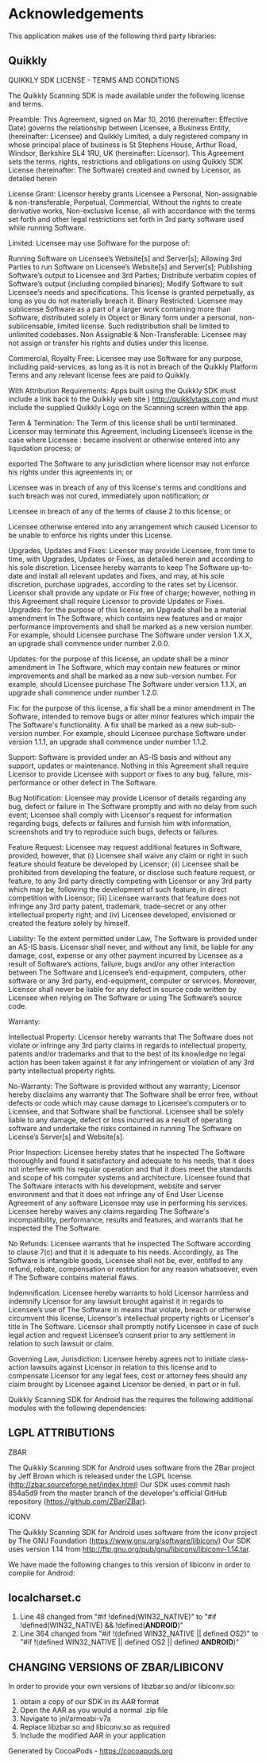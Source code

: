 # Acknowledgements
This application makes use of the following third party libraries:

## Quikkly

QUIKKLY SDK LICENSE - TERMS AND CONDITIONS


The Quikkly Scanning SDK is made available under the following license and terms.



Preamble: This Agreement, signed on Mar 10, 2016 (hereinafter: Effective Date) governs the relationship between Licensee, a Business Entity, (hereinafter: Licensee) and Quikkly Limited, a duly registered company in whose principal place of business is St Stephens House, Arthur Road, Windsor, Berkshire SL4 1RU, UK
(hereinafter: Licensor). This Agreement sets the terms, rights, restrictions and obligations on using Quikkly SDK License (hereinafter: The Software) created and owned by Licensor, as detailed herein



License Grant: Licensor hereby grants Licensee a Personal, Non-assignable & non-transferable, Perpetual, Commercial, Without the rights to create derivative works, Non-exclusive license, all with accordance with the terms set forth and other legal restrictions set forth in 3rd party software used while running Software.



Limited: Licensee may use Software for the purpose of:



Running Software on Licensee’s Website[s] and Server[s];
Allowing 3rd Parties to run Software on Licensee’s Website[s] and Server[s];
Publishing Software’s output to Licensee and 3rd Parties;
Distribute verbatim copies of Software’s output (including compiled binaries);
Modify Software to suit Licensee’s needs and specifications.
This license is granted perpetually, as long as you do not materially breach it.
Binary Restricted: Licensee may sublicense Software as a part of a larger work containing more than Software, distributed solely in Object or Binary form under a personal, non-sublicensable, limited license. Such redistribution shall be limited to unlimited codebases.
Non Assignable & Non-Transferable: Licensee may not assign or transfer his rights and duties under this license.



Commercial, Royalty Free: Licensee may use Software for any purpose, including paid-services, as long as it is not in breach of the Quikkly Platform Terms and any relevant license fees are paid to Quikkly.



With Attribution Requirements﻿: Apps built using the Quikkly SDK must include a link back to the Quikkly web site ) http://quikklytags.com and must include the supplied Quikkly Logo on the Scanning screen within the app.



Term & Termination: The Term of this license shall be until terminated. Licensor may terminate this Agreement, including Licensee’s license in the case where Licensee :
became insolvent or otherwise entered into any liquidation process; or



exported The Software to any jurisdiction where licensor may not enforce his rights under this agreements in; or



Licensee was in breach of any of this license's terms and conditions and such breach was not cured, immediately upon notification; or



Licensee in breach of any of the terms of clause 2 to this license; or



Licensee otherwise entered into any arrangement which caused Licensor to be unable to enforce his rights under this License.



Upgrades, Updates and Fixes: Licensor may provide Licensee, from time to time, with Upgrades, Updates or Fixes, as detailed herein and according to his sole discretion. Licensee hereby warrants to keep The Software up-to-date and install all relevant updates and fixes, and may, at his sole discretion, purchase upgrades, according to the rates set by Licensor. Licensor shall provide any update or Fix free of charge; however, nothing in this Agreement shall require Licensor to provide Updates or Fixes.
Upgrades: for the purpose of this license, an Upgrade shall be a material amendment in The Software, which contains new features and or major performance improvements and shall be marked as a new version number. For example, should Licensee purchase The Software under version 1.X.X, an upgrade shall commence under number 2.0.0.



Updates: for the purpose of this license, an update shall be a minor amendment in The Software, which may contain new features or minor improvements and shall be marked as a new sub-version number. For example, should Licensee purchase The Software under version 1.1.X, an upgrade shall commence under number 1.2.0.



Fix: for the purpose of this license, a fix shall be a minor amendment in The Software, intended to remove bugs or alter minor features which impair the The Software's functionality. A fix shall be marked as a new sub-sub-version number. For example, should Licensee purchase Software under version 1.1.1, an upgrade shall commence under number 1.1.2.



Support: Software is provided under an AS-IS basis and without any support, updates or maintenance. Nothing in this Agreement shall require Licensor to provide Licensee with support or fixes to any bug, failure, mis-performance or other defect in The Software.



Bug Notification: Licensee may provide Licensor of details regarding any bug, defect or failure in The Software promptly and with no delay from such event; Licensee shall comply with Licensor's request for information regarding bugs, defects or failures and furnish him with information, screenshots and try to reproduce such bugs, defects or failures.



Feature Request: Licensee may request additional features in Software, provided, however, that (i) Licensee shall waive any claim or right in such feature should feature be developed by Licensor; (ii) Licensee shall be prohibited from developing the feature, or disclose such feature request, or feature, to any 3rd party directly competing with Licensor or any 3rd party which may be, following the development of such feature, in direct competition with Licensor; (iii) Licensee warrants that feature does not infringe any 3rd party patent, trademark, trade-secret or any other intellectual property right; and (iv) Licensee developed, envisioned or created the feature solely by himself.



Liability:  To the extent permitted under Law, The Software is provided under an AS-IS basis. Licensor shall never, and without any limit, be liable for any damage, cost, expense or any other payment incurred by Licensee as a result of Software’s actions, failure, bugs and/or any other interaction between The Software  and Licensee’s end-equipment, computers, other software or any 3rd party, end-equipment, computer or services.  Moreover, Licensor shall never be liable for any defect in source code written by Licensee when relying on The Software or using The Software’s source code.



Warranty:



Intellectual Property: Licensor hereby warrants that The Software does not violate or infringe any 3rd party claims in regards to intellectual property, patents and/or trademarks and that to the best of its knowledge no legal action has been taken against it for any infringement or violation of any 3rd party intellectual property rights.



No-Warranty: The Software is provided without any warranty; Licensor hereby disclaims any warranty that The Software shall be error free, without defects or code which may cause damage to Licensee’s computers or to Licensee, and that Software shall be functional. Licensee shall be solely liable to any damage, defect or loss incurred as a result of operating software and undertake the risks contained in running The Software on License’s Server[s] and Website[s].



Prior Inspection: Licensee hereby states that he inspected The Software thoroughly and found it satisfactory and adequate to his needs, that it does not interfere with his regular operation and that it does meet the standards and scope of his computer systems and architecture. Licensee found that The Software interacts with his development, website and server environment and that it does not infringe any of End User License Agreement of any software Licensee may use in performing his services. Licensee hereby waives any claims regarding The Software's incompatibility, performance, results and features, and warrants that he inspected the The Software.



No Refunds: Licensee warrants that he inspected The Software according to clause 7(c) and that it is adequate to his needs. Accordingly, as The Software is intangible goods, Licensee shall not be, ever, entitled to any refund, rebate, compensation or restitution for any reason whatsoever, even if The Software contains material flaws.



Indemnification: Licensee hereby warrants to hold Licensor harmless and indemnify Licensor for any lawsuit brought against it in regards to Licensee’s use of The Software in means that violate, breach or otherwise circumvent this license, Licensor's intellectual property rights or Licensor's title in The Software. Licensor shall promptly notify Licensee in case of such legal action and request Licensee’s consent prior to any settlement in relation to such lawsuit or claim.



Governing Law, Jurisdiction: Licensee hereby agrees not to initiate class-action lawsuits against Licensor in relation to this license and to compensate Licensor for any legal fees, cost or attorney fees should any claim brought by Licensee against Licensor be denied, in part or in full.









Quikkly Scanning SDK for Android has the requires the following additional modules with the following dependencies:



LGPL ATTRIBUTIONS
-----------------



ZBAR



The Quikkly Scanning SDK for Android uses software from the ZBar project by Jeff Brown which is released under the LGPL license.
(http://zbar.sourceforge.net/index.html)
Our SDK uses commit hash 854a5d9 from the master branch of the developer's official GitHub repository (https://github.com/ZBar/ZBar).



ICONV



The Quikkly Scanning SDK for Android uses software from the iconv project by The GNU Foundation (https://www.gnu.org/software/libiconv)
Our SDK uses version 1.14 from http://ftp.gnu.org/pub/gnu/libiconv/libiconv-1.14.tar.



We have made the following changes to this version of libiconv in order to compile for Android:



localcharset.c
--------------
1. Line 48 changed from "#if !defined(WIN32_NATIVE)" to "#if !defined(WIN32_NATIVE) && !defined(__ANDROID__)"
2. Line 364 changed from "#if !(defined WIN32_NATIVE || defined OS2)" to "#if !(defined WIN32_NATIVE || defined OS2 || defined __ANDROID__)"



CHANGING VERSIONS OF ZBAR/LIBICONV
----------------------------------



In order to provide your own versions of libzbar.so and/or libiconv.so:



1. obtain a copy of our SDK in its AAR format
2. Open the AAR as you would a normal .zip file
3. Navigate to jni/armeabi-v7a
4. Replace libzbar.so and libiconv.so as required
5. Include the modified AAR in your application

Generated by CocoaPods - https://cocoapods.org
